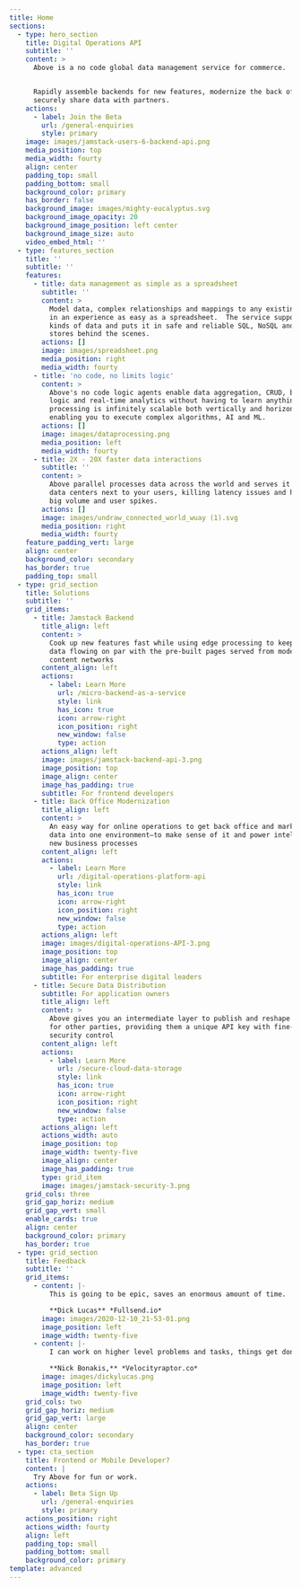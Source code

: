 ```yaml
---
title: Home
sections:
  - type: hero_section
    title: Digital Operations API
    subtitle: ''
    content: >
      Above is a no code global data management service for commerce.


      Rapidly assemble backends for new features, modernize the back office and
      securely share data with partners.
    actions:
      - label: Join the Beta
        url: /general-enquiries
        style: primary
    image: images/jamstack-users-6-backend-api.png
    media_position: top
    media_width: fourty
    align: center
    padding_top: small
    padding_bottom: small
    background_color: primary
    has_border: false
    background_image: images/mighty-eucalyptus.svg
    background_image_opacity: 20
    background_image_position: left center
    background_image_size: auto
    video_embed_html: ''
  - type: features_section
    title: ''
    subtitle: ''
    features:
      - title: data management as simple as a spreadsheet
        subtitle: ''
        content: >
          Model data, complex relationships and mappings to any existing systems
          in an experience as easy as a spreadsheet.  The service supports all
          kinds of data and puts it in safe and reliable SQL, NoSQL and object
          stores behind the scenes.
        actions: []
        image: images/spreadsheet.png
        media_position: right
        media_width: fourty
      - title: 'no code, no limits logic'
        content: >
          Above's no code logic agents enable data aggregation, CRUD, business
          logic and real-time analytics without having to learn anything. Data
          processing is infinitely scalable both vertically and horizontally,
          enabling you to execute complex algorithms, AI and ML.
        actions: []
        image: images/dataprocessing.png
        media_position: left
        media_width: fourty
      - title: 2X - 20X faster data interactions
        subtitle: ''
        content: >
          Above parallel processes data across the world and serves it up from
          data centers next to your users, killing latency issues and handling
          big volume and user spikes. 
        actions: []
        image: images/undraw_connected_world_wuay (1).svg
        media_position: right
        media_width: fourty
    feature_padding_vert: large
    align: center
    background_color: secondary
    has_border: true
    padding_top: small
  - type: grid_section
    title: Solutions
    subtitle: ''
    grid_items:
      - title: Jamstack Backend
        title_align: left
        content: >
          Cook up new features fast while using edge processing to keep dynamic
          data flowing on par with the pre-built pages served from modern
          content networks
        content_align: left
        actions:
          - label: Learn More
            url: /micro-backend-as-a-service
            style: link
            has_icon: true
            icon: arrow-right
            icon_position: right
            new_window: false
            type: action
        actions_align: left
        image: images/jamstack-backend-api-3.png
        image_position: top
        image_align: center
        image_has_padding: true
        subtitle: For frontend developers
      - title: Back Office Modernization
        title_align: left
        content: >
          An easy way for online operations to get back office and marketing
          data into one environment—to make sense of it and power intelligent
          new business processes
        content_align: left
        actions:
          - label: Learn More
            url: /digital-operations-platform-api
            style: link
            has_icon: true
            icon: arrow-right
            icon_position: right
            new_window: false
            type: action
        actions_align: left
        image: images/digital-operations-API-3.png
        image_position: top
        image_align: center
        image_has_padding: true
        subtitle: For enterprise digital leaders
      - title: Secure Data Distribution
        subtitle: For application owners
        title_align: left
        content: >
          Above gives you an intermediate layer to publish and reshape data sets
          for other parties, providing them a unique API key with fine-grained
          security control
        content_align: left
        actions:
          - label: Learn More
            url: /secure-cloud-data-storage
            style: link
            has_icon: true
            icon: arrow-right
            icon_position: right
            new_window: false
            type: action
        actions_align: left
        actions_width: auto
        image_position: top
        image_width: twenty-five
        image_align: center
        image_has_padding: true
        type: grid_item
        image: images/jamstack-security-3.png
    grid_cols: three
    grid_gap_horiz: medium
    grid_gap_vert: small
    enable_cards: true
    align: center
    background_color: primary
    has_border: true
  - type: grid_section
    title: Feedback
    subtitle: ''
    grid_items:
      - content: |-
          This is going to be epic, saves an enormous amount of time.

          **Dick Lucas** *Fullsend.io*
        image: images/2020-12-10_21-53-01.png
        image_position: left
        image_width: twenty-five
      - content: |-
          I can work on higher level problems and tasks, things get done fast.

          **Nick Bonakis,** *Velocityraptor.co*
        image: images/dickylucas.png
        image_position: left
        image_width: twenty-five
    grid_cols: two
    grid_gap_horiz: medium
    grid_gap_vert: large
    align: center
    background_color: secondary
    has_border: true
  - type: cta_section
    title: Frontend or Mobile Developer?
    content: |
      Try Above for fun or work.
    actions:
      - label: Beta Sign Up
        url: /general-enquiries
        style: primary
    actions_position: right
    actions_width: fourty
    align: left
    padding_top: small
    padding_bottom: small
    background_color: primary
template: advanced
---
```

